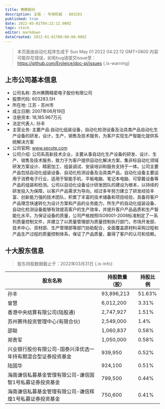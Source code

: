 ```yaml
---
title: 赛腾股份
description: 主板 - 专用机械 - 603283
published: true
date: 2022-05-01T04:22:12.000Z
tags: stock
editor: markdown
dateCreated: 2022-01-01T00:00:00.000Z
---
```


> 本页面由自动化程序生成于 Sun May 01 2022 04:22:12 GMT+0800
> 内容可能存在错误，如有bug请提交issue至：https://github.com/Eroleice/doc-pi/issues
{.is-warning}

## 上市公司基本信息
- 公司名称: 苏州赛腾精密电子股份有限公司
- 股票代码: 603283.SH
- 所在地: 江苏 - 苏州市
- 成立日期: 2007年06月19日
- 注册资本: 18,185.967万元
- 法定代表人: 孙丰
- 主营业务: 主要产品:自动化组装设备，自动化检测设备及治具类产品自动化生产设备的研发，设计，生产，销售及技术服务，为客户实现生产智能化提供系统解决方案
- 公司官网: www.secote.com
- 公司介绍: 公司系高新技术企业，主要从事自动化生产设备的研发、设计、生产、销售及技术服务，致力于为客户提供自动化解决方案，集非标自动化领域研发方案设计、精密加工、组装调试、安装培训和服务支持于一体。公司主要产品包括自动化组装设备、自动化检测设备及治具类产品，自动化设备主要运用于消费电子行业，适用于智能手机、平板电脑、笔记本电脑、可穿戴设备等产品的组装和检测。公司以自动化设备设计研发团队的建设为根本，以持续的研发投入为保障，以客户产品需求为导向，经过多年努力建立了研发经验丰富、创新能力强的技术团队，积累了丰富的技术储备和项目经验，具备将客户产品理念快速转化为设计方案和产品的业务能力，所生产的自动化组装设备、自动化检测设备能够有效提高客户的生产效率，并提升客户产品品质和生产智能化水平。为保证设备的质量，公司严格按照ISO9001-2008标准制定了一系列质量控制文件，并建立了以质量管理部为质量控制执行部门，市场开发部、技术中心、资材部、生产管理部等部门协助配合，全面覆盖原材料采购过程和产品生产过程的质量控制体系，保证了产品质量，赢得了客户的认可和信赖。


## 十大股东信息
> 股东持股数据截止于：2022年03月31日
{.is-info}

| 股东名称 | 持股数量（股） | 持股比例 |
| --- | --- | --- |
| 孙丰 | 93,896,213 | 51.63% |
| 曾慧 | 6,012,200 | 3.31% |
| 香港中央结算有限公司(陆股通) | 2,747,927 | 1.51% |
| 苏州赛伟投资管理中心(有限合伙) | 2,549,000 | 1.4% |
| 邵聪 | 1,060,837 | 0.58% |
| 郑贵军 | 1,050,000 | 0.58% |
| 兴业银行股份有限公司-国泰兴泽优选一年持有期混合型证券投资基金 | 939,950 | 0.52% |
| 陆国华 | 924,100 | 0.51% |
| 海南谦信私募基金管理有限公司-谦信国智1号私募证券投资基金 | 799,500 | 0.44% |
| 海南谦信私募基金管理有限公司-谦信辉煌1号私募证券投资基金 | 750,600 | 0.41% |




